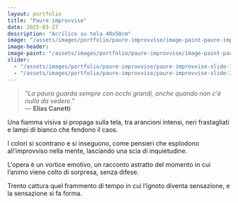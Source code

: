 ```yaml
---
layout: portfolio
title: "Paure improvvise"
date: 2025-03-27
description: "Acrilico su tela 40x50cm"
image: "/assets/images/portfolio/paure-improvvise/image-paint-paure-improvvise-v1.jpg"
image-header:
image-paint: "/assets/images/portfolio/paure-improvvise/image-paint-paure-improvvise-v1.jpg"
slider:
  - "/assets/images/portfolio/paure-improvvise/paure-improvvise-slide-1.jpg"
  - "/assets/images/portfolio/paure-improvvise/paure-improvvise-slide-2.jpg"
---
```


> *"La paura guarda sempre con occhi grandi, anche quando non c'è nulla da vedere."*  
> — **Elias Canetti**

Una fiamma visiva si propaga sulla tela, tra arancioni intensi, neri frastagliati e lampi di bianco che fendono il caos. 

I colori si scontrano e si inseguono, come pensieri che esplodono all’improvviso nella mente, lasciando una scia di inquietudine. 

L'opera è un vortice emotivo, un racconto astratto del momento in cui l’animo viene colto di sorpresa, senza difese.

Trento cattura quel frammento di tempo in cui l’ignoto diventa sensazione, e la sensazione si fa forma.
